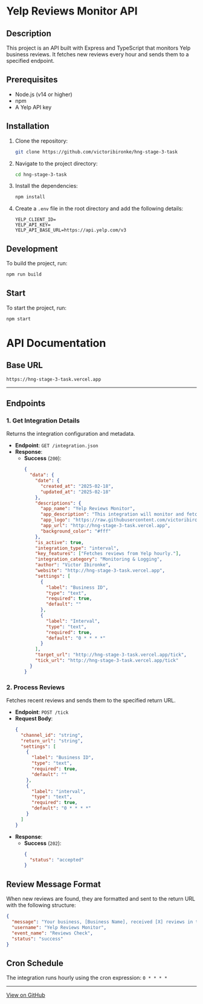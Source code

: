 # Yelp Reviews Monitor API

## Description

This project is an API built with Express and TypeScript that monitors Yelp business reviews. It fetches new reviews every hour and sends them to a specified endpoint.

## Prerequisites

- Node.js (v14 or higher)
- npm
- A Yelp API key

## Installation

1. Clone the repository:
   ```sh
   git clone https://github.com/victoribironke/hng-stage-3-task
   ```
2. Navigate to the project directory:
   ```sh
   cd hng-stage-3-task
   ```
3. Install the dependencies:
   ```sh
   npm install
   ```
4. Create a `.env` file in the root directory and add the following details:
   ```plaintext
   YELP_CLIENT_ID=
   YELP_API_KEY=
   YELP_API_BASE_URL=https://api.yelp.com/v3
   ```

## Development

To build the project, run:

```sh
npm run build
```

## Start

To start the project, run:

```sh
npm start
```

# API Documentation

## Base URL

```plaintext
https://hng-stage-3-task.vercel.app
```

---

## Endpoints

### 1. **Get Integration Details**

Returns the integration configuration and metadata.

- **Endpoint**: `GET /integration.json`
- **Response**:
  - **Success** (`200`):
    ```json
    {
      "data": {
        "date": {
          "created_at": "2025-02-18",
          "updated_at": "2025-02-18"
        },
        "descriptions": {
          "app_name": "Yelp Reviews Monitor",
          "app_description": "This integration will monitor and fetch reviews from Yelp left by the customers every hour.",
          "app_logo": "https://raw.githubusercontent.com/victoribironke/hng-stage-3-task/refs/heads/master/logo.png",
          "app_url": "http://hng-stage-3-task.vercel.app",
          "background_color": "#fff"
        },
        "is_active": true,
        "integration_type": "interval",
        "key_features": ["Fetches reviews from Yelp hourly."],
        "integration_category": "Monitoring & Logging",
        "author": "Victor Ibironke",
        "website": "http://hng-stage-3-task.vercel.app",
        "settings": [
          {
            "label": "Business ID",
            "type": "text",
            "required": true,
            "default": ""
          },
          {
            "label": "Interval",
            "type": "text",
            "required": true,
            "default": "0 * * * *"
          }
        ],
        "target_url": "http://hng-stage-3-task.vercel.app/tick",
        "tick_url": "http://hng-stage-3-task.vercel.app/tick"
      }
    }
    ```

### 2. **Process Reviews**

Fetches recent reviews and sends them to the specified return URL.

- **Endpoint**: `POST /tick`
- **Request Body**:
  ```json
  {
    "channel_id": "string",
    "return_url": "string",
    "settings": [
      {
        "label": "Business ID",
        "type": "text",
        "required": true,
        "default": ""
      },
      {
        "label": "interval",
        "type": "text",
        "required": true,
        "default": "0 * * * *"
      }
    ]
  }
  ```
- **Response**:
  - **Success** (`202`):
    ```json
    {
      "status": "accepted"
    }
    ```

## Review Message Format

When new reviews are found, they are formatted and sent to the return URL with the following structure:

```json
{
  "message": "Your business, [Business Name], received [X] reviews in the last hour.\n\n⭐ [Author] left a [Rating] star rating with a review that says: '[Review Text]'.",
  "username": "Yelp Reviews Monitor",
  "event_name": "Reviews Check",
  "status": "success"
}
```

## Cron Schedule

The integration runs hourly using the cron expression: `0 * * * *`

---

[View on GitHub](https://github.com/victoribironke/hng-stage-3-task)
